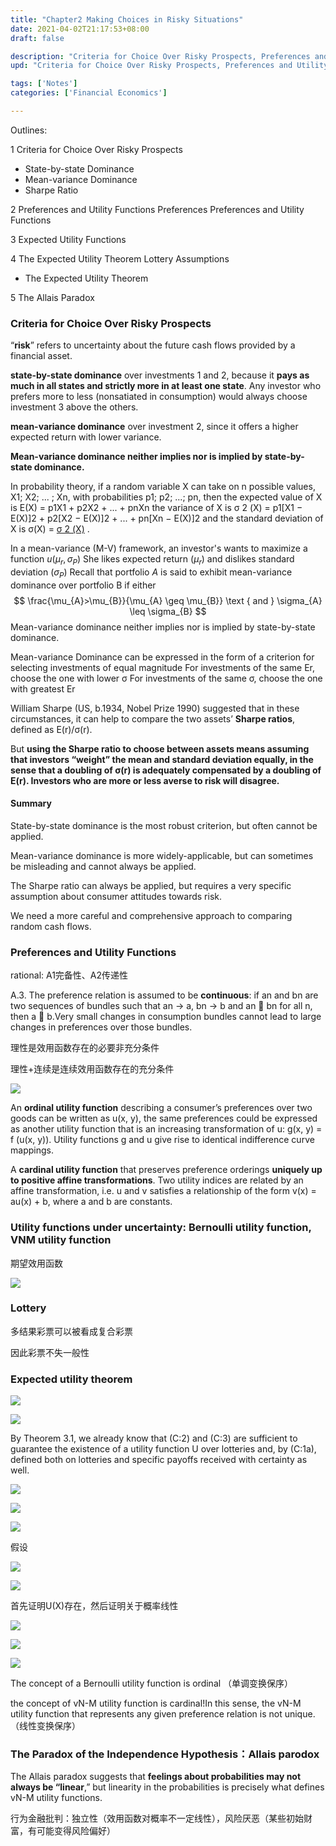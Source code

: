 ```yaml
---
title: "Chapter2 Making Choices in Risky Situations"
date: 2021-04-02T21:17:53+08:00
draft: false

description: "Criteria for Choice Over Risky Prospects, Preferences and Utility Functions Preferences Preferences and Utility Functions."
upd: "Criteria for Choice Over Risky Prospects, Preferences and Utility Functions Preferences Preferences and Utility Functions."

tags: ['Notes']
categories: ['Financial Economics']

---
```


<!--more-->

Outlines: 

1 Criteria for Choice Over Risky Prospects 

- State-by-state Dominance
- Mean-variance Dominance 
- Sharpe Ratio 

2 Preferences and Utility Functions Preferences Preferences and Utility Functions 

3 Expected Utility Functions 

4 The Expected Utility Theorem Lottery Assumptions 

- The Expected Utility Theorem 

5 The Allais Paradox

### Criteria for Choice Over Risky Prospects

“**risk**” refers to uncertainty about the future cash flows provided by a financial asset.

**state-by-state dominance** over investments 1 and 2, because it **pays as much in all states and strictly more in at least one state**. Any investor who prefers more to less (nonsatiated in consumption) would always choose investment 3 above the others.

**mean-variance dominance** over investment 2, since it offers a higher expected return with lower variance.

**Mean-variance dominance neither implies nor is implied by state-by-state dominance.**

In probability theory, if a random variable X can take on n possible values, X1; X2; ... ; Xn, with probabilities p1; p2; ...; pn, then the expected value of X is E(X) = p1X1 + p2X2 + ... + pnXn the variance of X is σ 2 (X) = p1[X1 − E(X)]2 + p2[X2 − E(X)]2 + ... + pn[Xn − E(X)]2 and the standard deviation of X is σ(X) = [σ 2 (X)](1/2) .

In a mean-variance (M-V) framework, an investor's wants to maximize a function $u\left(\mu_{r}, \sigma_{P}\right)$
She likes expected return $\left(\mu_{r}\right)$ and dislikes standard deviation $\left(\sigma_{P}\right)$ Recall that portfolio $A$ is said to exhibit mean-variance dominance over portfolio B if either
$$
\frac{\mu_{A}>\mu_{B}}{\mu_{A} \geq \mu_{B}} \text { and } \sigma_{A} \leq \sigma_{B}
$$
Mean-variance dominance neither implies nor is implied by state-by-state dominance.

Mean-variance Dominance can be expressed in the form of a criterion for selecting investments of equal magnitude For investments of the same Er, choose the one with lower σ For investments of the same σ, choose the one with greatest Er

William Sharpe (US, b.1934, Nobel Prize 1990) suggested that in these circumstances, it can help to compare the two assets’ **Sharpe ratios**, defined as E(r)/σ(r).

But **using the Sharpe ratio to choose between assets means assuming that investors “weight” the mean and standard deviation equally, in the sense that a doubling of σ(r) is adequately compensated by a doubling of E(r). Investors who are more or less averse to risk will disagree.**

#### Summary

State-by-state dominance is the most robust criterion, but often cannot be applied. 

Mean-variance dominance is more widely-applicable, but can sometimes be misleading and cannot always be applied. 

The Sharpe ratio can always be applied, but requires a very specific assumption about consumer attitudes towards risk. 

We need a more careful and comprehensive approach to comparing random cash flows.

###  Preferences and Utility Functions

rational: A1完备性、A2传递性

A.3. The preference relation is assumed to be **continuous**: if an and bn are two sequences of bundles such that an → a, bn → b and an  bn for all n, then a  b.Very small changes in consumption bundles cannot lead to large changes in preferences over those bundles.

理性是效用函数存在的必要非充分条件

理性+连续是连续效用函数存在的充分条件

![](https://cdn.jsdelivr.net/gh/Henrry-Wu/FigBed/Figs/20200522192102.png)

An **ordinal utility function** describing a consumer’s preferences over two goods can be written as u(x, y), the same preferences could be expressed as another utility function that is an increasing transformation of u: g(x, y) = f (u(x, y)). Utility functions g and u give rise to identical indifference curve mappings. 

A **cardinal utility function** that preserves preference orderings **uniquely up to positive affine transformations**. Two utility indices are related by an affine transformation, i.e. u and v satisfies a relationship of the form v(x) = au(x) + b, where a and b are constants.

### Utility functions under uncertainty: Bernoulli utility function, VNM utility function

期望效用函数

![](https://cdn.jsdelivr.net/gh/Henrry-Wu/FigBed/Figs/20200522192135.png)

### Lottery

多结果彩票可以被看成复合彩票

因此彩票不失一般性

### Expected utility theorem

![](https://cdn.jsdelivr.net/gh/Henrry-Wu/FigBed/Figs/20200522192605.png)

![](https://cdn.jsdelivr.net/gh/Henrry-Wu/FigBed/Figs/20200522192806.png)

By Theorem 3.1, we already know that (C:2) and (C:3) are sufficient to guarantee the existence of a utility function U over lotteries and, by (C:1a), defined both on lotteries and specific payoffs received with certainty as well.

![](https://cdn.jsdelivr.net/gh/Henrry-Wu/FigBed/Figs/20200522192916.png)

![](https://cdn.jsdelivr.net/gh/Henrry-Wu/FigBed/Figs/20200522192941.png)

![](https://cdn.jsdelivr.net/gh/Henrry-Wu/FigBed/Figs/20200522193103.png)

假设

![](https://cdn.jsdelivr.net/gh/Henrry-Wu/FigBed/Figs/20200522193134.png)

![](https://cdn.jsdelivr.net/gh/Henrry-Wu/FigBed/Figs/20200522193309.png)

首先证明U(X)存在，然后证明关于概率线性

![](https://cdn.jsdelivr.net/gh/Henrry-Wu/FigBed/Figs/20200522193339.png)

![](https://cdn.jsdelivr.net/gh/Henrry-Wu/FigBed/Figs/20200522193435.png)

![](https://cdn.jsdelivr.net/gh/Henrry-Wu/FigBed/Figs/20200522193519.png)

The concept of a Bernoulli utility function is ordinal  （单调变换保序）

the concept of vN-M utility function is cardinal!In this sense, the vN-M utility function that represents any given preference relation is not unique.（线性变换保序）

### The Paradox of the Independence Hypothesis：Allais parodox

The Allais paradox suggests that **feelings about probabilities may not always be “linear**,” but linearity in the probabilities is precisely what defines vN-M utility functions.

行为金融批判：独立性（效用函数对概率不一定线性），风险厌恶（某些初始财富，有可能变得风险偏好）